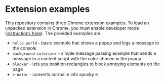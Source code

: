 # Extension examples

This repository contains three Chrome extension examples. To load an unpacked
extension in Chrome, you must enable developer mode
([instructions here](https://developer.chrome.com/docs/extensions/mv3/getstarted/development-basics/)).
The provided examples are:

- `hello_world` - basic example that shows a popup and logs a message to the
  console
- `background-colorizer` - simple message passing example that sends a message
  to a content script with the color chosen in the popup
- `blocker` - lets you position rectangles to block annoying elements on the
  page
- `e-nator` - converts normal e into spooky e
